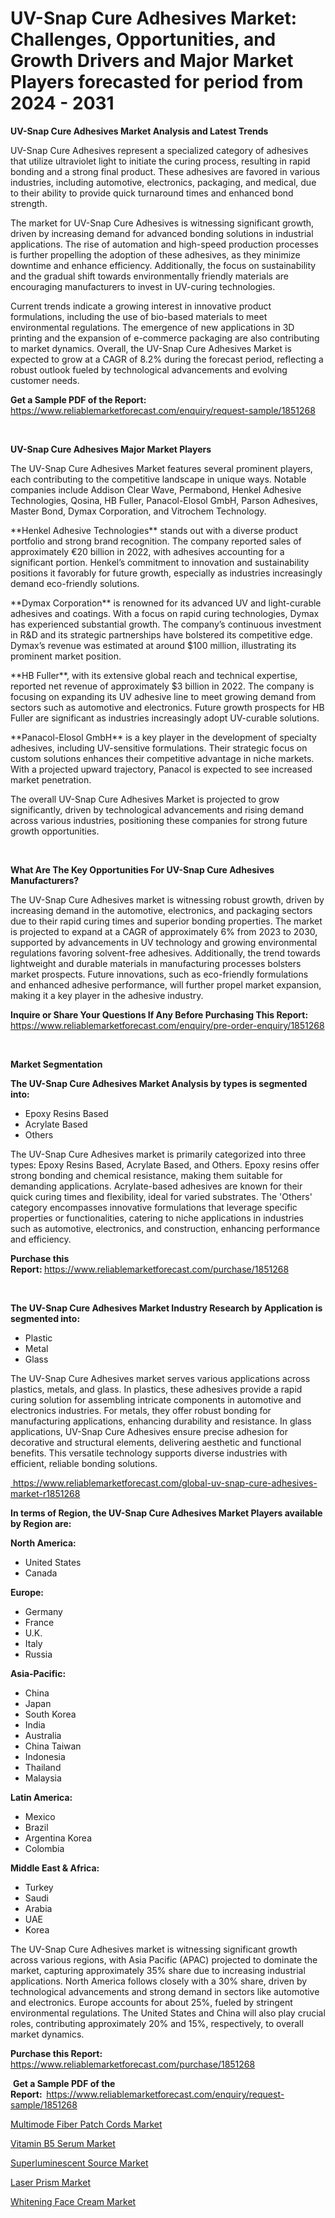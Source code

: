 <p><h1>UV-Snap Cure Adhesives Market: Challenges, Opportunities, and Growth Drivers and Major Market Players forecasted for period from 2024 - 2031</h1></p><p><strong>UV-Snap Cure Adhesives Market Analysis and Latest Trends</strong></p>
<p><p>UV-Snap Cure Adhesives represent a specialized category of adhesives that utilize ultraviolet light to initiate the curing process, resulting in rapid bonding and a strong final product. These adhesives are favored in various industries, including automotive, electronics, packaging, and medical, due to their ability to provide quick turnaround times and enhanced bond strength.</p><p>The market for UV-Snap Cure Adhesives is witnessing significant growth, driven by increasing demand for advanced bonding solutions in industrial applications. The rise of automation and high-speed production processes is further propelling the adoption of these adhesives, as they minimize downtime and enhance efficiency. Additionally, the focus on sustainability and the gradual shift towards environmentally friendly materials are encouraging manufacturers to invest in UV-curing technologies.</p><p>Current trends indicate a growing interest in innovative product formulations, including the use of bio-based materials to meet environmental regulations. The emergence of new applications in 3D printing and the expansion of e-commerce packaging are also contributing to market dynamics. Overall, the UV-Snap Cure Adhesives Market is expected to grow at a CAGR of 8.2% during the forecast period, reflecting a robust outlook fueled by technological advancements and evolving customer needs.</p></p>
<p><strong>Get a Sample PDF of the Report:&nbsp;</strong> <a href="https://www.reliablemarketforecast.com/enquiry/request-sample/1851268?utm_campaign=1609&utm_medium=2&utm_source=Github&utm_content=ia&utm_term=18102024&utm_id=uv-snap-cure-adhesives">https://www.reliablemarketforecast.com/enquiry/request-sample/1851268</a></p>
<p>&nbsp;</p>
<p><strong>UV-Snap Cure Adhesives Major Market Players</strong></p>
<p><p>The UV-Snap Cure Adhesives Market features several prominent players, each contributing to the competitive landscape in unique ways. Notable companies include Addison Clear Wave, Permabond, Henkel Adhesive Technologies, Qosina, HB Fuller, Panacol-Elosol GmbH, Parson Adhesives, Master Bond, Dymax Corporation, and Vitrochem Technology.</p><p>**Henkel Adhesive Technologies** stands out with a diverse product portfolio and strong brand recognition. The company reported sales of approximately €20 billion in 2022, with adhesives accounting for a significant portion. Henkel’s commitment to innovation and sustainability positions it favorably for future growth, especially as industries increasingly demand eco-friendly solutions.</p><p>**Dymax Corporation** is renowned for its advanced UV and light-curable adhesives and coatings. With a focus on rapid curing technologies, Dymax has experienced substantial growth. The company’s continuous investment in R&D and its strategic partnerships have bolstered its competitive edge. Dymax’s revenue was estimated at around $100 million, illustrating its prominent market position.</p><p>**HB Fuller**, with its extensive global reach and technical expertise, reported net revenue of approximately $3 billion in 2022. The company is focusing on expanding its UV adhesive line to meet growing demand from sectors such as automotive and electronics. Future growth prospects for HB Fuller are significant as industries increasingly adopt UV-curable solutions.</p><p>**Panacol-Elosol GmbH** is a key player in the development of specialty adhesives, including UV-sensitive formulations. Their strategic focus on custom solutions enhances their competitive advantage in niche markets. With a projected upward trajectory, Panacol is expected to see increased market penetration.</p><p>The overall UV-Snap Cure Adhesives Market is projected to grow significantly, driven by technological advancements and rising demand across various industries, positioning these companies for strong future growth opportunities.</p></p>
<p>&nbsp;</p>
<p><strong>What Are The Key Opportunities For UV-Snap Cure Adhesives Manufacturers?</strong></p>
<p><p>The UV-Snap Cure Adhesives market is witnessing robust growth, driven by increasing demand in the automotive, electronics, and packaging sectors due to their rapid curing times and superior bonding properties. The market is projected to expand at a CAGR of approximately 6% from 2023 to 2030, supported by advancements in UV technology and growing environmental regulations favoring solvent-free adhesives. Additionally, the trend towards lightweight and durable materials in manufacturing processes bolsters market prospects. Future innovations, such as eco-friendly formulations and enhanced adhesive performance, will further propel market expansion, making it a key player in the adhesive industry.</p></p>
<p><strong>Inquire or Share Your Questions If Any Before Purchasing This Report:</strong> <a href="https://www.reliablemarketforecast.com/enquiry/pre-order-enquiry/1851268?utm_campaign=1609&utm_medium=2&utm_source=Github&utm_content=ia&utm_term=18102024&utm_id=uv-snap-cure-adhesives">https://www.reliablemarketforecast.com/enquiry/pre-order-enquiry/1851268</a></p>
<p>&nbsp;</p>
<p><strong>Market Segmentation</strong></p>
<p><strong>The UV-Snap Cure Adhesives Market Analysis by types is segmented into:</strong></p>
<p><ul><li>Epoxy Resins Based</li><li>Acrylate Based</li><li>Others</li></ul></p>
<p><p>The UV-Snap Cure Adhesives market is primarily categorized into three types: Epoxy Resins Based, Acrylate Based, and Others. Epoxy resins offer strong bonding and chemical resistance, making them suitable for demanding applications. Acrylate-based adhesives are known for their quick curing times and flexibility, ideal for varied substrates. The 'Others' category encompasses innovative formulations that leverage specific properties or functionalities, catering to niche applications in industries such as automotive, electronics, and construction, enhancing performance and efficiency.</p></p>
<p><strong>Purchase this Report:&nbsp;</strong><a href="https://www.reliablemarketforecast.com/purchase/1851268?utm_campaign=1609&utm_medium=2&utm_source=Github&utm_content=ia&utm_term=18102024&utm_id=uv-snap-cure-adhesives">https://www.reliablemarketforecast.com/purchase/1851268</a></p>
<p>&nbsp;</p>
<p><strong>The UV-Snap Cure Adhesives Market Industry Research by Application is segmented into:</strong></p>
<p><ul><li>Plastic</li><li>Metal</li><li>Glass</li></ul></p>
<p><p>The UV-Snap Cure Adhesives market serves various applications across plastics, metals, and glass. In plastics, these adhesives provide a rapid curing solution for assembling intricate components in automotive and electronics industries. For metals, they offer robust bonding for manufacturing applications, enhancing durability and resistance. In glass applications, UV-Snap Cure Adhesives ensure precise adhesion for decorative and structural elements, delivering aesthetic and functional benefits. This versatile technology supports diverse industries with efficient, reliable bonding solutions.</p></p>
<p><a href="https://www.reliablemarketforecast.com/global-uv-snap-cure-adhesives-market-r1851268?utm_campaign=1609&utm_medium=2&utm_source=Github&utm_content=ia&utm_term=18102024&utm_id=uv-snap-cure-adhesives">&nbsp;https://www.reliablemarketforecast.com/global-uv-snap-cure-adhesives-market-r1851268</a></p>
<p><strong>In terms of Region, the UV-Snap Cure Adhesives Market Players available by Region are:</strong></p>
<p>
    <p> <strong> North America: </strong>
        <ul>
            <li>United States</li>
            <li>Canada</li>
        </ul>
        </p> 
    <p> <strong> Europe: </strong>
        <ul>
            <li>Germany</li>
            <li>France</li>
            <li>U.K.</li>
            <li>Italy</li>
            <li>Russia</li>
        </ul>
        </p> 
    <p> <strong> Asia-Pacific: </strong>
        <ul>
            <li>China</li>
            <li>Japan</li>
            <li>South Korea</li>
            <li>India</li>
            <li>Australia</li>
            <li>China Taiwan</li>
            <li>Indonesia</li>
            <li>Thailand</li>
            <li>Malaysia</li>
        </ul>
        </p> 
    <p> <strong> Latin America: </strong>
        <ul>
            <li>Mexico</li>
            <li>Brazil</li>
            <li>Argentina Korea</li>
            <li>Colombia</li>
        </ul>
        </p> 
    <p> <strong> Middle East & Africa: </strong>
        <ul>
            <li>Turkey</li>
            <li>Saudi</li>
            <li>Arabia</li>
            <li>UAE</li>
            <li>Korea</li>
        </ul>
    </p>
    </p>
<p><p>The UV-Snap Cure Adhesives market is witnessing significant growth across various regions, with Asia Pacific (APAC) projected to dominate the market, capturing approximately 35% share due to increasing industrial applications. North America follows closely with a 30% share, driven by technological advancements and strong demand in sectors like automotive and electronics. Europe accounts for about 25%, fueled by stringent environmental regulations. The United States and China will also play crucial roles, contributing approximately 20% and 15%, respectively, to overall market dynamics.</p></p>
<p><strong>Purchase this Report: </strong><a href="https://www.reliablemarketforecast.com/purchase/1851268?utm_campaign=1609&utm_medium=2&utm_source=Github&utm_content=ia&utm_term=18102024&utm_id=uv-snap-cure-adhesives">https://www.reliablemarketforecast.com/purchase/1851268</a></p>
<p>&nbsp;<strong>Get a Sample PDF of the Report:&nbsp;&nbsp;</strong><a href="https://www.reliablemarketforecast.com/enquiry/request-sample/1851268?utm_campaign=1609&utm_medium=2&utm_source=Github&utm_content=ia&utm_term=18102024&utm_id=uv-snap-cure-adhesives">https://www.reliablemarketforecast.com/enquiry/request-sample/1851268</a></p>
<p><strong></strong></p>
<p><p><a href="https://www.linkedin.com/pulse/global-multimode-fiber-patch-cords-market-share-growth-wukgc?utm_campaign=1609&utm_medium=2&utm_source=Github&utm_content=ia&utm_term=18102024&utm_id=uv-snap-cure-adhesives">Multimode Fiber Patch Cords Market</a></p><p><a href="https://www.linkedin.com/pulse/vitamin-b5-serum-revenue-growth-report-2024-2031-active-analyst-sxvke?utm_campaign=1609&utm_medium=2&utm_source=Github&utm_content=ia&utm_term=18102024&utm_id=uv-snap-cure-adhesives">Vitamin B5 Serum Market</a></p><p><a href="https://github.com/NasrinKhan99/Market-Research-Report-List-1/blob/main/superluminescent-source-market.md?utm_campaign=1609&utm_medium=2&utm_source=Github&utm_content=ia&utm_term=18102024&utm_id=uv-snap-cure-adhesives">Superluminescent Source Market</a></p><p><a href="https://www.linkedin.com/pulse/laser-prism-market-overview-forecast-2024-2031-detailed-lnvqc?utm_campaign=1609&utm_medium=2&utm_source=Github&utm_content=ia&utm_term=18102024&utm_id=uv-snap-cure-adhesives">Laser Prism Market</a></p><p><a href="https://www.linkedin.com/pulse/emerging-opportunities-challenges-global-whitening-face-cream-njepe?utm_campaign=1609&utm_medium=2&utm_source=Github&utm_content=ia&utm_term=18102024&utm_id=uv-snap-cure-adhesives">Whitening Face Cream Market</a></p></p>